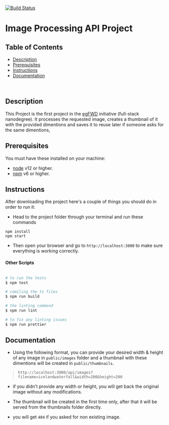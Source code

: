 [![Build Status](https://app.travis-ci.com/Elshafeay/fwd-image-processing-api.svg?branch=main)](https://app.travis-ci.com/Elshafeay/fwd-image-processing-api)

# Image Processing API Project

## Table of Contents

* [Description](#Description)
* [Prerequisites](#Prerequisites)
* [Instructions](#Instructions)
* [Documentation](#Documentation)

<br>

## Description

This Project is the first project in the [egFWD](https://egfwd.com/) initiative (full-stack nanodegree).
It processes the requested image, creates a thumbnail of it with the provided dimentions 
and saves it to reuse later if someone asks for the same dimentions, 


## Prerequisites

You must have these installed on your machine:
- [node](https://nodejs.org/en/download/) v12 or higher.
- [npm](https://docs.npmjs.com/downloading-and-installing-node-js-and-npm) v6 or higher.


## Instructions

After downloading the project here's a couple of things you should do in order to run it:

- Head to the project folder through your terminal and run these commands
```
npm install
npm start
```
- Then open your browser and go to `http://localhost:3000` to make sure everything is working correctly.


#### Other Scripts

```bash

# to run the tests
$ npm test

# comiling the ts files
$ npm run build

# the linting command
$ npm run lint

# to fix any linting issues
$ npm run prettier

```


## Documentation

- Using the following format, you can provide your desired width & height of any image in `public/images` folder
and a thumbnail with these dimentions will be created in `public/thumbnails`.
>`http://localhost:3000/api/images?filename=icelandwaterfall&width=200&height=200`

- if you didn't provide any width or height, you will get back the original image without any modifications. 

- The thumbnail will be created in the first time only, after that it will be served from the thumbnails folder directly.

- you will get `404` if you asked for non existing image.